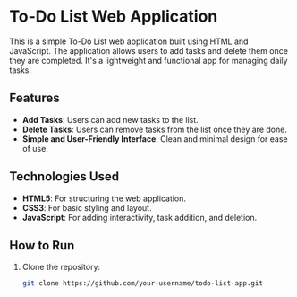 # To-Do List Web Application

This is a simple To-Do List web application built using HTML and JavaScript. The application allows users to add tasks and delete them once they are completed. It's a lightweight and functional app for managing daily tasks.

## Features

- **Add Tasks**: Users can add new tasks to the list.
- **Delete Tasks**: Users can remove tasks from the list once they are done.
- **Simple and User-Friendly Interface**: Clean and minimal design for ease of use.

## Technologies Used

- **HTML5**: For structuring the web application.
- **CSS3**: For basic styling and layout.
- **JavaScript**: For adding interactivity, task addition, and deletion.

## How to Run

1. Clone the repository:

   ```bash
   git clone https://github.com/your-username/todo-list-app.git
